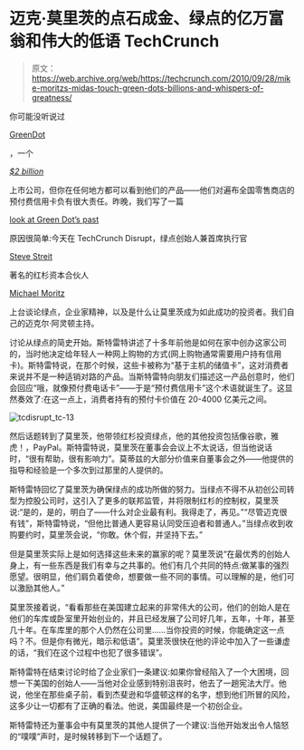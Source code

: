 # 迈克·莫里茨的点石成金、绿点的亿万富翁和伟大的低语 TechCrunch

> 原文：<https://web.archive.org/web/https://techcrunch.com/2010/09/28/mike-moritzs-midas-touch-green-dots-billions-and-whispers-of-greatness/>

你可能没听说过

[GreenDot](https://web.archive.org/web/20221207215007/http://www.greendot.com/)

，一个

*[$2 billion](https://web.archive.org/web/20221207215007/https://beta.techcrunch.com/2010/09/28/green-dot-the-2-billion-ipo-youve-never-heard-of/)*

上市公司，但你在任何地方都可以看到他们的产品——他们对遍布全国零售商店的预付费信用卡负有很大责任。昨晚，我们写了一篇

[look at Green Dot’s past](https://web.archive.org/web/20221207215007/https://beta.techcrunch.com/2010/09/28/green-dot-the-2-billion-ipo-youve-never-heard-of/)

原因很简单:今天在 TechCrunch Disrupt，绿点创始人兼首席执行官

[Steve Streit](https://web.archive.org/web/20221207215007/http://disrupt.beta.techcrunch.com/2010-sf/speakers/#stevestreit)

著名的红杉资本合伙人

[Michael Moritz](https://web.archive.org/web/20221207215007/http://disrupt.beta.techcrunch.com/2010-sf/speakers/#michaelmoritz)

上台谈论绿点，企业家精神，以及是什么让莫里茨成为如此成功的投资者。我们自己的迈克尔·阿灵顿主持。

讨论从绿点的简史开始。斯特雷特讲述了十多年前他是如何在家中创办这家公司的，当时他决定给年轻人一种网上购物的方式(网上购物通常需要用户持有信用卡)。斯特雷特说，在那个时候，这些卡被称为“基于主机的储值卡”，这对消费者来说并不是一种适销对路的产品。当斯特雷特向朋友们描述这一产品创意时，他们会回应“哦，就像预付费电话卡”——于是“预付费信用卡”这个术语就诞生了。这显然奏效了:在这一点上，消费者持有的预付卡价值在 20-4000 亿美元之间。

![](img/7d9745b333f78f47acc391ff9c5e5900.png "tcdisrupt_tc-13")

然后话题转到了莫里茨，他带领红杉投资绿点，他的其他投资包括像谷歌，雅虎！，PayPal。斯特雷特说，莫里茨在董事会会议上不太说话，但当他说话时，“很有帮助，很有影响力”。莫蒂兹的大部分价值来自董事会之外——他提供的指导和经验是一个多次到过那里的人提供的。

斯特雷特回忆了莫里茨为确保绿点的成功所做的努力。当绿点不得不从初创公司转型为控股公司时，这引入了更多的联邦监管，并将限制红杉的控制权，莫里茨说:“是的，是的，明白了——什么对企业最有利。我得走了，再见。”“尽管迈克很有钱”，斯特雷特说，“但他比普通人更容易认同受压迫者和普通人。”当绿点收到收购要约时，莫里茨会说，“你敢。休个假，并坚持下去。”

但是莫里茨实际上是如何选择这些未来的赢家的呢？莫里茨说“在最优秀的创始人身上，有一些东西是我们有幸与之共事的。他们有几个共同的特点:做某事的强烈愿望。很明显，他们肩负着使命，想要做一些不同的事情。可以理解的是，他们可以激励其他人。”

莫里茨接着说，“看看那些在美国建立起来的非常伟大的公司，他们的创始人是在他们的车库或卧室里开始创业的，并且已经发展了公司好几年，五年，十年，甚至几十年。在车库里的那个人仍然在公司里……当你投资的时候，你能确定这一点吗？不。但是你有微光，暗示和低语”。莫里茨很快在他的评论中加入了一些谦虚的话，“我们在这个过程中也犯了很多错误”。

斯特雷特在结束讨论时给了企业家们一条建议:如果你曾经陷入了一个大困境，回想一下美国的创始人——当他对企业感到特别沮丧时，他去了一趟宪法大厅。他说，他坐在那些桌子前，看到杰斐逊和华盛顿这样的名字，想到他们所冒的风险，这多少让一切都有了正确的看法。他说，美国最终是一个初创企业。

斯特雷特还为董事会中有莫里茨的其他人提供了一个建议:当他开始发出令人恼怒的“噗噗”声时，是时候转移到下一个话题了。